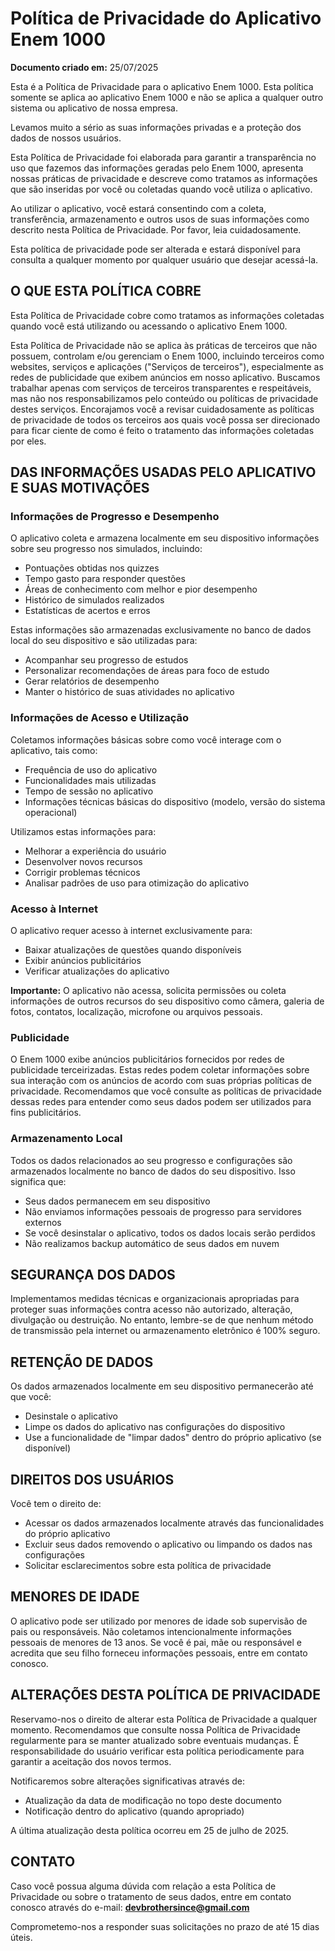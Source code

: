 # Política de Privacidade do Aplicativo Enem 1000

**Documento criado em:** 25/07/2025

Esta é a Política de Privacidade para o aplicativo Enem 1000. Esta política somente se aplica ao aplicativo Enem 1000 e não se aplica a qualquer outro sistema ou aplicativo de nossa empresa.

Levamos muito a sério as suas informações privadas e a proteção dos dados de nossos usuários.

Esta Política de Privacidade foi elaborada para garantir a transparência no uso que fazemos das informações geradas pelo Enem 1000, apresenta nossas práticas de privacidade e descreve como tratamos as informações que são inseridas por você ou coletadas quando você utiliza o aplicativo.

Ao utilizar o aplicativo, você estará consentindo com a coleta, transferência, armazenamento e outros usos de suas informações como descrito nesta Política de Privacidade. Por favor, leia cuidadosamente.

Esta política de privacidade pode ser alterada e estará disponível para consulta a qualquer momento por qualquer usuário que desejar acessá-la.

## O QUE ESTA POLÍTICA COBRE

Esta Política de Privacidade cobre como tratamos as informações coletadas quando você está utilizando ou acessando o aplicativo Enem 1000.

Esta Política de Privacidade não se aplica às práticas de terceiros que não possuem, controlam e/ou gerenciam o Enem 1000, incluindo terceiros como websites, serviços e aplicações ("Serviços de terceiros"), especialmente as redes de publicidade que exibem anúncios em nosso aplicativo. Buscamos trabalhar apenas com serviços de terceiros transparentes e respeitáveis, mas não nos responsabilizamos pelo conteúdo ou políticas de privacidade destes serviços. Encorajamos você a revisar cuidadosamente as políticas de privacidade de todos os terceiros aos quais você possa ser direcionado para ficar ciente de como é feito o tratamento das informações coletadas por eles.

## DAS INFORMAÇÕES USADAS PELO APLICATIVO E SUAS MOTIVAÇÕES

### Informações de Progresso e Desempenho
O aplicativo coleta e armazena localmente em seu dispositivo informações sobre seu progresso nos simulados, incluindo:
- Pontuações obtidas nos quizzes
- Tempo gasto para responder questões
- Áreas de conhecimento com melhor e pior desempenho
- Histórico de simulados realizados
- Estatísticas de acertos e erros

Estas informações são armazenadas exclusivamente no banco de dados local do seu dispositivo e são utilizadas para:
- Acompanhar seu progresso de estudos
- Personalizar recomendações de áreas para foco de estudo
- Gerar relatórios de desempenho
- Manter o histórico de suas atividades no aplicativo

### Informações de Acesso e Utilização
Coletamos informações básicas sobre como você interage com o aplicativo, tais como:
- Frequência de uso do aplicativo
- Funcionalidades mais utilizadas
- Tempo de sessão no aplicativo
- Informações técnicas básicas do dispositivo (modelo, versão do sistema operacional)

Utilizamos estas informações para:
- Melhorar a experiência do usuário
- Desenvolver novos recursos
- Corrigir problemas técnicos
- Analisar padrões de uso para otimização do aplicativo

### Acesso à Internet
O aplicativo requer acesso à internet exclusivamente para:
- Baixar atualizações de questões quando disponíveis
- Exibir anúncios publicitários
- Verificar atualizações do aplicativo

**Importante:** O aplicativo não acessa, solicita permissões ou coleta informações de outros recursos do seu dispositivo como câmera, galeria de fotos, contatos, localização, microfone ou arquivos pessoais.

### Publicidade
O Enem 1000 exibe anúncios publicitários fornecidos por redes de publicidade terceirizadas. Estas redes podem coletar informações sobre sua interação com os anúncios de acordo com suas próprias políticas de privacidade. Recomendamos que você consulte as políticas de privacidade dessas redes para entender como seus dados podem ser utilizados para fins publicitários.

### Armazenamento Local
Todos os dados relacionados ao seu progresso e configurações são armazenados localmente no banco de dados do seu dispositivo. Isso significa que:
- Seus dados permanecem em seu dispositivo
- Não enviamos informações pessoais de progresso para servidores externos
- Se você desinstalar o aplicativo, todos os dados locais serão perdidos
- Não realizamos backup automático de seus dados em nuvem

## SEGURANÇA DOS DADOS

Implementamos medidas técnicas e organizacionais apropriadas para proteger suas informações contra acesso não autorizado, alteração, divulgação ou destruição. No entanto, lembre-se de que nenhum método de transmissão pela internet ou armazenamento eletrônico é 100% seguro.

## RETENÇÃO DE DADOS

Os dados armazenados localmente em seu dispositivo permanecerão até que você:
- Desinstale o aplicativo
- Limpe os dados do aplicativo nas configurações do dispositivo
- Use a funcionalidade de "limpar dados" dentro do próprio aplicativo (se disponível)

## DIREITOS DOS USUÁRIOS

Você tem o direito de:
- Acessar os dados armazenados localmente através das funcionalidades do próprio aplicativo
- Excluir seus dados removendo o aplicativo ou limpando os dados nas configurações
- Solicitar esclarecimentos sobre esta política de privacidade

## MENORES DE IDADE

O aplicativo pode ser utilizado por menores de idade sob supervisão de pais ou responsáveis. Não coletamos intencionalmente informações pessoais de menores de 13 anos. Se você é pai, mãe ou responsável e acredita que seu filho forneceu informações pessoais, entre em contato conosco.

## ALTERAÇÕES DESTA POLÍTICA DE PRIVACIDADE

Reservamo-nos o direito de alterar esta Política de Privacidade a qualquer momento. Recomendamos que consulte nossa Política de Privacidade regularmente para se manter atualizado sobre eventuais mudanças. É responsabilidade do usuário verificar esta política periodicamente para garantir a aceitação dos novos termos.

Notificaremos sobre alterações significativas através de:
- Atualização da data de modificação no topo deste documento
- Notificação dentro do aplicativo (quando apropriado)

A última atualização desta política ocorreu em 25 de julho de 2025.

## CONTATO

Caso você possua alguma dúvida com relação a esta Política de Privacidade ou sobre o tratamento de seus dados, entre em contato conosco através do e-mail: **devbrothersince@gmail.com**

Comprometemo-nos a responder suas solicitações no prazo de até 15 dias úteis.
